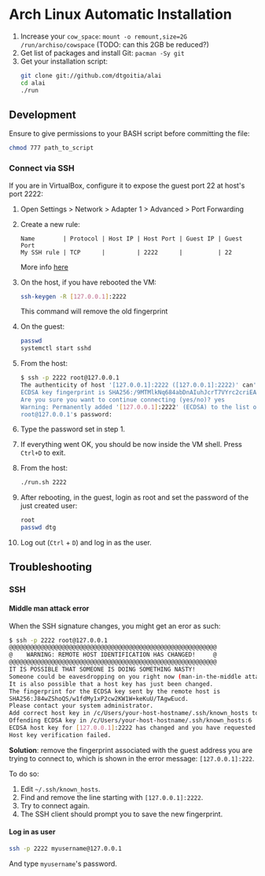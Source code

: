 # Arch Linux Automatic Installation

1. Increase your `cow_space`: `mount -o remount,size=2G /run/archiso/cowspace` (TODO: can this 2GB be reduced?)
2. Get list of packages and install Git: `pacman -Sy git`
3. Get your installation script:
    ```bash
    git clone git://github.com/dtgoitia/alai
    cd alai
    ./run
    ```

## Development

Ensure to give permissions to your BASH script before committing the file:

```bash
chmod 777 path_to_script
```

### Connect via SSH

If you are in VirtualBox, configure it to expose the guest port 22 at host's port 2222:
1. Open Settings > Network > Adapter 1 > Advanced > Port Forwarding
2. Create a new rule:
    ```text
    Name        | Protocol | Host IP | Host Port | Guest IP | Guest Port
    My SSH rule | TCP      |         | 2222      |          | 22
    ``` 
    More info [here](https://blog.johannesmp.com/2017/01/25/port-forwarding-ssh-from-virtualbox#port-forwarding-ssh)
3. On the host, if you have rebooted the VM:
    ```bash
    ssh-keygen -R [127.0.0.1]:2222
    ```
    This command will remove the old fingerprint
4. On the guest:
    ```bash
    passwd
    systemctl start sshd
    ```
5. From the host:
    ```bash
    $ ssh -p 2222 root@127.0.0.1
    The authenticity of host '[127.0.0.1]:2222 ([127.0.0.1]:2222)' can't be established.
    ECDSA key fingerprint is SHA256:/9MTMlkNq684abDnAIuhJcrT7VYrc2criEAN6GHiDgG.
    Are you sure you want to continue connecting (yes/no)? yes
    Warning: Permanently added '[127.0.0.1]:2222' (ECDSA) to the list of known hosts.
    root@127.0.0.1's password: 
    ```
6. Type the password set in step 1.
7. If everything went OK, you should be now inside the VM shell. Press `Ctrl+D` to exit.
8. From the host:
    ```bash
    ./run.sh 2222
    ```

9. After rebooting, in the guest, login as root and set the password of the just created user:
    ```bash
    root
    passwd dtg
    ```
10. Log out (`Ctrl` + `D`) and log in as the user.

## Troubleshooting

### SSH

#### Middle man attack error

When the SSH signature changes, you might get an eror as such:
```bash
$ ssh -p 2222 root@127.0.0.1
@@@@@@@@@@@@@@@@@@@@@@@@@@@@@@@@@@@@@@@@@@@@@@@@@@@@@@@@@@@
@    WARNING: REMOTE HOST IDENTIFICATION HAS CHANGED!     @
@@@@@@@@@@@@@@@@@@@@@@@@@@@@@@@@@@@@@@@@@@@@@@@@@@@@@@@@@@@
IT IS POSSIBLE THAT SOMEONE IS DOING SOMETHING NASTY!
Someone could be eavesdropping on you right now (man-in-the-middle attack)!
It is also possible that a host key has just been changed.
The fingerprint for the ECDSA key sent by the remote host is
SHA256:J84wZShoQS/w1fdMy1xP2cw2KW1W+keKuU/TAgwEucd.
Please contact your system administrator.
Add correct host key in /c/Users/your-host-hostname/.ssh/known_hosts to get rid of this message.
Offending ECDSA key in /c/Users/your-host-hostname/.ssh/known_hosts:6
ECDSA host key for [127.0.0.1]:2222 has changed and you have requested strict checking.
Host key verification failed.
```

**Solution**: remove the fingerprint associated with the guest address you are trying to connect to, which is shown in the error message: `[127.0.0.1]:222`.

To do so:
1. Edit `~/.ssh/known_hosts`.
2. Find and remove the line starting with `[127.0.0.1]:2222`. 
3. Try to connect again.
4. The SSH client should prompt you to save the new fingerprint.

#### Log in as user

```bash
ssh -p 2222 myusername@127.0.0.1
```
And type `myusername`'s password.
